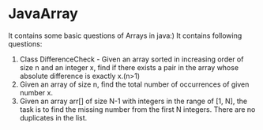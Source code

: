 # JavaArray
It contains some basic questions of Arrays in java:)
It contains following questions:
1. Class DifferenceCheck - Given an array sorted in increasing order of size n and an integer x, find if there exists a pair in the array whose absolute difference is exactly x.(n>1)
2. Given an array of size n, find the total number of occurrences of given number x.
3. Given an array arr[] of size N-1 with integers in the range of [1, N], the task is to find the missing number from the first N integers. There are no duplicates in the list.
